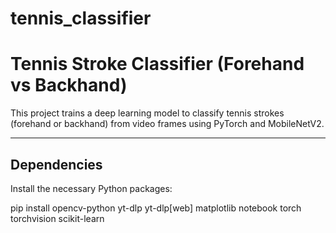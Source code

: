 # tennis_classifier

# Tennis Stroke Classifier (Forehand vs Backhand)

This project trains a deep learning model to classify tennis strokes (forehand or backhand) from video frames using PyTorch and MobileNetV2.

---

## Dependencies

Install the necessary Python packages:

pip install opencv-python yt-dlp yt-dlp[web] matplotlib notebook torch torchvision scikit-learn
